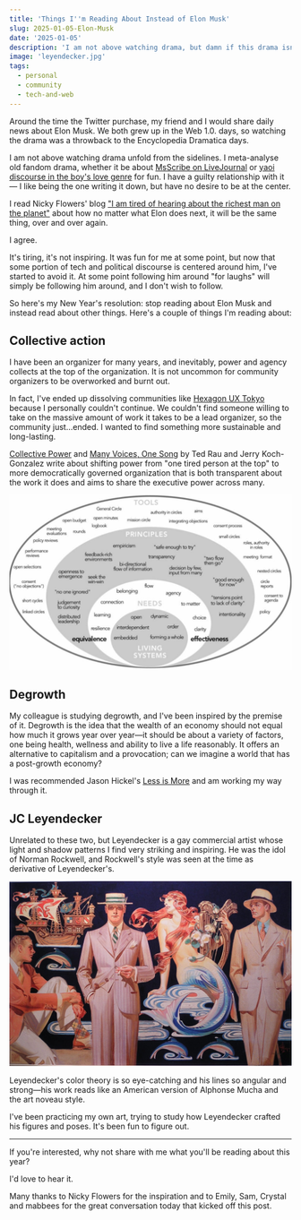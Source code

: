 ```yaml
---
title: 'Things I''m Reading About Instead of Elon Musk'
slug: 2025-01-05-Elon-Musk
date: '2025-01-05'
description: 'I am not above watching drama, but damn if this drama isn''t taking a piece of my soul.'
image: 'leyendecker.jpg'
tags:
  - personal
  - community
  - tech-and-web
---
```


Around the time the Twitter purchase, my friend and I would share daily news about Elon Musk. We both grew up in the Web 1.0. days, so watching the drama was a throwback to the Encyclopedia Dramatica days.

I am not above watching drama unfold from the sidelines. I meta-analyse old fandom drama, whether it be about [MsScribe on LiveJournal](/blog/posts/2023-06-18-An-Unauthorized-Fan-Treatise/) or [yaoi discourse in the boy's love genre](/blog/posts/2023-09-30-Visiting-the-First-Boys-Love-Exhibition-in-Japan/) for fun. I have a guilty relationship with it— I like being the one writing it down, but have no desire to be at the center.

I read Nicky Flowers' blog ["I am tired of hearing about the richest man on the planet"](https://nickyflowers.com/blog/2025/post_010325) about how no matter what Elon does next, it will be the same thing, over and over again.

I agree.

It's tiring, it's not inspiring. It was fun for me at some point, but now that some portion of tech and political discourse is centered around him, I've started to avoid it. At some point following him around "for laughs" will simply be following him around, and I don't wish to follow.

So here's my New Year's resolution: stop reading about Elon Musk and instead read about other things. Here's a couple of things I'm reading about:

## Collective action

I have been an organizer for many years, and inevitably, power and agency collects at the top of the organization. It is not uncommon for community organizers to be overworked and burnt out.

In fact, I've ended up dissolving communities like [Hexagon UX Tokyo](https://goodpatch.com/blog/ux-diversity-inclusive-culture) because I personally couldn't continue. We couldn't find someone willing to take on the massive amount of work it takes to be a lead organizer, so the community just...ended. I wanted to find something more sustainable and long-lasting.

[Collective Power](https://www.sociocracyforall.org/collective-power/) and [Many Voices, One Song](https://www.sociocracyforall.org/many-voices-one-song-2/) by Ted Rau and Jerry Koch-Gonzalez write about shifting power from "one tired person at the top" to more democratically governed organization that is both transparent about the work it does and aims to share the executive power across many.

![A chart of different tools and principles leveraged by sociocracy. From sociocracyforall.org.](sociocracy.png)

## Degrowth

My colleague is studying degrowth, and I've been inspired by the premise of it. Degrowth is the idea that the wealth of an economy should not equal how much it grows year over year—it should be about a variety of factors, one being health, wellness and ability to live a life reasonably. It offers an alternative to capitalism and a provocation; can we imagine a world that has a post-growth economy?

I was recommended Jason Hickel's [Less is More](https://www.jasonhickel.org/less-is-more) and am working my way through it.

## JC Leyendecker

Unrelated to these two, but Leyendecker is a gay commercial artist whose light and shadow patterns I find very striking and inspiring. He was the idol of Norman Rockwell, and Rockwell's style was seen at the time as derivative of Leyendecker's.

![An illustration of three men in suits and a siren. The patterns of the suits are striking against the dark background.](leyendecker.jpg)

Leyendecker's color theory is so eye-catching and his lines so angular and strong—his work reads like an American version of Alphonse Mucha and the art noveau style.

I've been practicing my own art, trying to study how Leyendecker crafted his figures and poses. It's been fun to figure out.

---

If you're interested, why not share with me what you'll be reading about this year? 

I'd love to hear it.

Many thanks to Nicky Flowers for the inspiration and to Emily, Sam, Crystal and mabbees for the great conversation today that kicked off this post.
